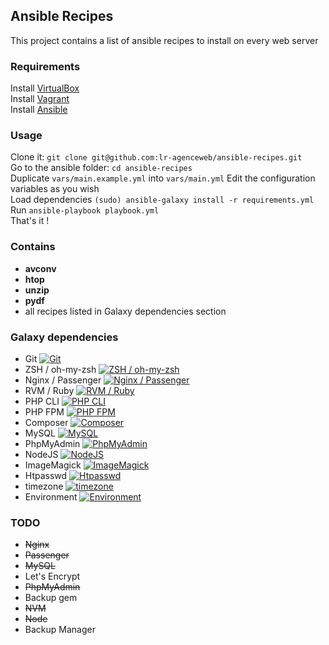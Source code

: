 ## Ansible Recipes

This project contains a list of ansible recipes to install on every web server

### Requirements
Install [VirtualBox](https://www.virtualbox.org/)  
Install [Vagrant](https://www.vagrantup.com/)  
Install [Ansible](http://docs.ansible.com/ansible/intro_installation.html)  

### Usage
Clone it: `git clone git@github.com:lr-agenceweb/ansible-recipes.git`  
Go to the ansible folder: `cd ansible-recipes`  
Duplicate `vars/main.example.yml` into `vars/main.yml`
Edit the configuration variables as you wish  
Load dependencies `(sudo) ansible-galaxy install -r requirements.yml`  
Run `ansible-playbook playbook.yml`  
That's it !  

### Contains
- **avconv**
- **htop**
- **unzip**
- **pydf**
- all recipes listed in Galaxy dependencies section

### Galaxy dependencies
- Git [![Git](https://img.shields.io/badge/galaxy-franklinkim.git-5bbdbf.svg?style=flat-square)](https://galaxy.ansible.com/franklinkim/git)
- ZSH / oh-my-zsh [![ZSH / oh-my-zsh](https://img.shields.io/badge/galaxy-franklinkim.users--oh--my--zsh-5bbdbf.svg?style=flat-square)](https://galaxy.ansible.com/franklinkim/users-oh-my-zsh)
- Nginx / Passenger [![Nginx / Passenger](https://img.shields.io/badge/galaxy-mtpereira.passenger-5bbdbf.svg?style=flat-square)](https://galaxy.ansible.com/mtpereira/passenger)
- RVM / Ruby [![RVM / Ruby](https://img.shields.io/badge/galaxy-rvm_io.rvm1--ruby-5bbdbf.svg?style=flat-square)](https://galaxy.ansible.com/rvm_io/rvm1-ruby)
- PHP CLI [![PHP CLI](https://img.shields.io/badge/galaxy-novuso.php--cli-5bbdbf.svg?style=flat-square)](https://galaxy.ansible.com/novuso/php-cli/)
- PHP FPM [![PHP FPM](https://img.shields.io/badge/galaxy-nbz4live.php--fpm-5bbdbf.svg?style=flat-square)](https://galaxy.ansible.com/nbz4live/php-fpm/)
- Composer [![Composer](https://img.shields.io/badge/galaxy-tersmitten.composer-5bbdbf.svg?style=flat-square)](https://galaxy.ansible.com/tersmitten/composer/)
- MySQL [![MySQL](https://img.shields.io/badge/galaxy-mjanser.mysql-5bbdbf.svg?style=flat-square)](https://galaxy.ansible.com/mjanser/mysql/)
- PhpMyAdmin [![PhpMyAdmin](https://img.shields.io/badge/galaxy-mjanser.phpmyadmin-5bbdbf.svg?style=flat-square)](https://galaxy.ansible.com/mjanser/phpmyadmin/)
- NodeJS [![NodeJS](https://img.shields.io/badge/galaxy-williamyeh.nodejs-5bbdbf.svg?style=flat-square)](https://galaxy.ansible.com/williamyeh/nodejs/)
- ImageMagick [![ImageMagick](https://img.shields.io/badge/galaxy-hashbangcode.imagemagick-5bbdbf.svg?style=flat-square)](https://galaxy.ansible.com/hashbangcode/imagemagick/)
- Htpasswd [![Htpasswd](https://img.shields.io/badge/galaxy-franklinkim.htpasswd-5bbdbf.svg?style=flat-square)](https://galaxy.ansible.com/franklinkim/htpasswd/)
- timezone [![timezone](https://img.shields.io/badge/galaxy-franklinkim.timezone-5bbdbf.svg?style=flat-square)](https://galaxy.ansible.com/franklinkim/timezone/)
- Environment [![Environment](https://img.shields.io/badge/galaxy-franklinkim.environment-5bbdbf.svg?style=flat-square)](https://galaxy.ansible.com/franklinkim/environment/)

### TODO
- ~~Nginx~~
- ~~Passenger~~
- ~~MySQL~~
- Let's Encrypt
- ~~PhpMyAdmin~~
- Backup gem
- ~~NVM~~
- ~~Node~~
- Backup Manager